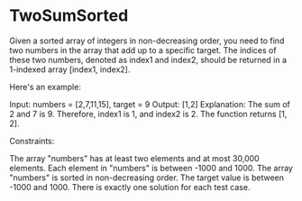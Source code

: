 # TwoSumSorted

Given a sorted array of integers in non-decreasing order, you need to find two numbers in the array that
add up to a specific target. The indices of these two numbers, denoted as index1 and index2, should be
returned in a 1-indexed array [index1, index2].

Here&#39;s an example:

Input: numbers = [2,7,11,15], target = 9
Output: [1,2]
Explanation: The sum of 2 and 7 is 9. Therefore, index1 is 1, and index2 is 2. The function returns [1, 2].

Constraints:

The array &quot;numbers&quot; has at least two elements and at most 30,000 elements.
Each element in &quot;numbers&quot; is between -1000 and 1000.
The array &quot;numbers&quot; is sorted in non-decreasing order.
The target value is between -1000 and 1000.
There is exactly one solution for each test case.
